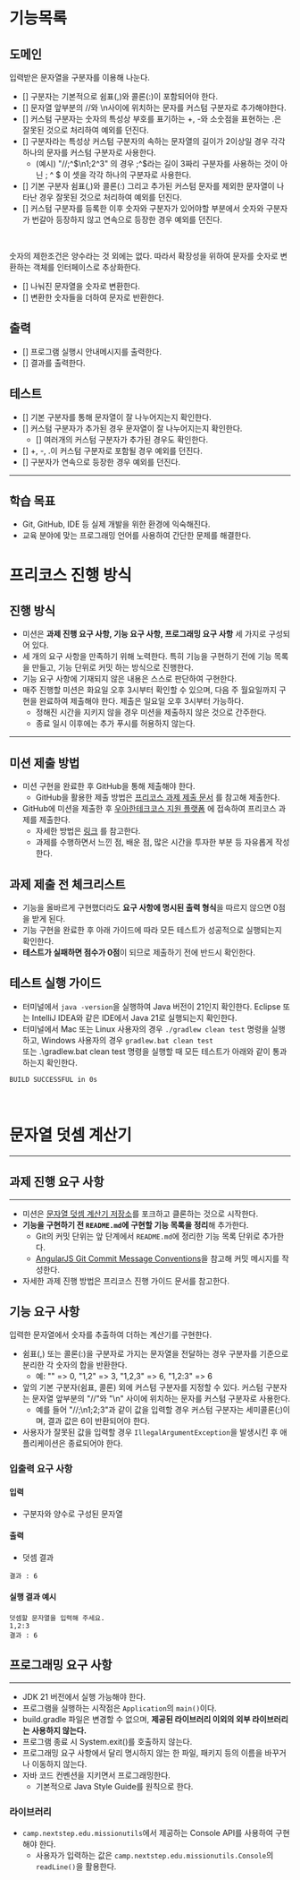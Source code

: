 # 기능목록

## 도메인

입력받은 문자열을 구분자를 이용해 나눈다.
  - [] 구분자는 기본적으로 쉼표(,)와 콜론(:)이 포함되어야 한다.
  - [] 문자열 앞부분의 //와 \n사이에 위치하는 문자를 커스텀 구분자로 추가해야한다.
  - [] 커스텀 구분자는 숫자의 특성상 부호를 표기하는 +, -와 소숫점을 표현하는 .은 잘못된 것으로 처리하여 예외를 던진다.
  - [] 구분자라는 특성상 커스텀 구분자의 속하는 문자열의 길이가 2이상일 경우 각각 하나의 문자를 커스텀 구분자로 사용한다.
    - (예시) "//;^$\n1;2^3" 의 경우 ;^$라는 길이 3짜리 구분자를 사용하는 것이 아닌 ; ^ $ 이 셋을 각각 하나의 구분자로 사용한다.
  - [] 기본 구분자 쉼표(,)와 콜론(:) 그리고 추가된 커스텀 문자를 제외한 문자열이 나타난 경우 잘못된 것으로 처리하여 예외를 던진다.
  - [] 커스텀 구분자를 등록한 이후 숫자와 구분자가 있어야할 부분에서 숫자와 구분자가 번갈아 등장하지 않고 연속으로 등장한 경우 예외를 던진다.  

<br>

 숫자의 제한조건은 양수라는 것 외에는 없다. 따라서 확장성을 위하여 문자를 숫자로 변환하는 객체를 인터페이스로 추상화한다.
  - [] 나눠진 문자열을 숫자로 변환한다.
  - [] 변환한 숫자들을 더하여 문자로 반환한다.

## 출력
  - [] 프로그램 실행시 안내메시지를 출력한다.
  - [] 결과를 출력한다.

## 테스트
  - [] 기본 구분자를 통해 문자열이 잘 나누어지는지 확인한다.
  - [] 커스텀 구분자가 추가된 경우 문자열이 잘 나누어지는지 확인한다.
    - [] 여러개의 커스텀 구분자가 추가된 경우도 확인한다.
  - [] +, -, .이 커스텀 구분자로 포함될 경우 예외를 던진다. 
  - [] 구분자가 연속으로 등장한 경우 예외를 던진다.












---



## 학습 목표
- Git, GitHub, IDE 등 실제 개발을 위한 환경에 익숙해진다.
- 교육 분야에 맞는 프로그래밍 언어를 사용하여 간단한 문제를 해결한다.


# 프리코스 진행 방식

##  진행 방식

- 미션은 **과제 진행 요구 사항, 기능 요구 사항, 프로그래밍 요구 사항** 세 가지로 구성되어 있다.
- 세 개의 요구 사항을 만족하기 위해 노력한다. 특히 기능을 구현하기 전에 기능 목록을 만들고, 기능 단위로 커밋 하는 방식으로 진행한다.
- 기능 요구 사항에 기재되지 않은 내용은 스스로 판단하여 구현한다.
- 매주 진행할 미션은 화요일 오후 3시부터 확인할 수 있으며, 다음 주 월요일까지 구현을 완료하여 제출해야 한다. 제출은 일요일 오후 3시부터 가능하다.
    - 정해진 시간을 지키지 않을 경우 미션을 제출하지 않은 것으로 간주한다.
    - 종료 일시 이후에는 추가 푸시를 허용하지 않는다.

---



## 미션 제출 방법

- 미션 구현을 완료한 후 GitHub을 통해 제출해야 한다.
    - GitHub을 활용한 제출 방법은 [프리코스 과제 제출 문서](https://github.com/woowacourse/woowacourse-docs/tree/master/precourse) 를 참고해 제출한다.
- GitHub에 미션을 제출한 후 [우아한테크코스 지원 플랫폼](https://apply.techcourse.co.kr) 에 접속하여 프리코스 과제를 제출한다.
    - 자세한 방법은 [링크](https://github.com/woowacourse/woowacourse-docs/tree/master/precourse#제출-가이드) 를 참고한다.
    - 과제를 수행하면서 느낀 점, 배운 점, 많은 시간을 투자한 부분 등 자유롭게 작성한다.

## 과제 제출 전 체크리스트

- 기능을 올바르게 구현했더라도 **요구 사항에 명시된 출력 형식**을 따르지 않으면 0점을 받게 된다.
- 기능 구현을 완료한 후 아래 가이드에 따라 모든 테스트가 성공적으로 실행되는지 확인한다.
- **테스트가 실패하면 점수가 0점**이 되므로 제출하기 전에 반드시 확인한다.

## 테스트 실행 가이드
- 터미널에서 `java -version`을 실행하여 Java 버전이 21인지 확인한다. Eclipse 또는 IntelliJ IDEA와 같은 IDE에서 Java 21로 실행되는지 확인한다.
- 터미널에서 Mac 또는 Linux 사용자의 경우 `./gradlew clean test` 명령을 실행하고, Windows 사용자의 경우 `gradlew.bat clean test` <br> 
또는 .\gradlew.bat clean test 명령을 실행할 때 모든 테스트가 아래와 같이 통과하는지 확인한다.

```
BUILD SUCCESSFUL in 0s
```



<br>

# 문자열 덧셈 계산기

---

## 과제 진행 요구 사항

---
- 미션은 [문자열 덧셈 계산기 저장소](https://github.com/woowacourse-precourse/java-calculator-7)를 포크하고 클론하는 것으로 시작한다.
- **기능을 구현하기 전 `README.md`에 구현할 기능 목록을 정리**해 추가한다.
  - Git의 커밋 단위는 앞 단계에서 `README.md`에 정리한 기능 목록 단위로 추가한다.
  - [AngularJS Git Commit Message Conventions](https://gist.github.com/stephenparish/9941e89d80e2bc58a153)을 참고해 커밋 메시지를 작성한다.
- 자세한 과제 진행 방법은 프리코스 진행 가이드 문서를 참고한다.



## 기능 요구 사항
입력한 문자열에서 숫자를 추출하여 더하는 계산기를 구현한다.
- 쉼표(,) 또는 콜론(:)을 구분자로 가지는 문자열을 전달하는 경우 구분자를 기준으로 분리한 각 숫자의 합을 반환한다.
  - 예: "" => 0, "1,2" => 3, "1,2,3" => 6, "1,2:3" => 6
- 앞의 기본 구분자(쉼표, 콜론) 외에 커스텀 구분자를 지정할 수 있다. 커스텀 구분자는 문자열 앞부분의 "//"와 "\n" 사이에 위치하는 문자를 커스텀 구분자로 사용한다.
  - 예를 들어 "//;\n1;2;3"과 같이 값을 입력할 경우 커스텀 구분자는 세미콜론(;)이며, 결과 값은 6이 반환되어야 한다.
- 사용자가 잘못된 값을 입력할 경우 `IllegalArgumentException`을 발생시킨 후 애플리케이션은 종료되어야 한다.

### 입출력 요구 사항
#### 입력
- 구분자와 양수로 구성된 문자열

#### 출력
- 덧셈 결과
```
결과 : 6
```
#### 실행 결과 예시
```
덧셈할 문자열을 입력해 주세요.
1,2:3
결과 : 6
```


##  프로그래밍 요구 사항

---

- JDK 21 버전에서 실행 가능해야 한다.
- 프로그램을 실행하는 시작점은 `Application`의 `main()`이다.
- build.gradle 파일은 변경할 수 없으며, **제공된 라이브러리 이외의 외부 라이브러리는 사용하지 않는다.**
- 프로그램 종료 시 System.exit()를 호출하지 않는다.
- 프로그래밍 요구 사항에서 달리 명시하지 않는 한 파일, 패키지 등의 이름을 바꾸거나 이동하지 않는다.
- 자바 코드 컨벤션을 지키면서 프로그래밍한다.
    - 기본적으로 Java Style Guide를 원칙으로 한다.

### 라이브러리

- `camp.nextstep.edu.missionutils`에서 제공하는 Console API를 사용하여 구현해야 한다.
    - 사용자가 입력하는 값은 `camp.nextstep.edu.missionutils.Console`의 `readLine()`을 활용한다.

<br>

